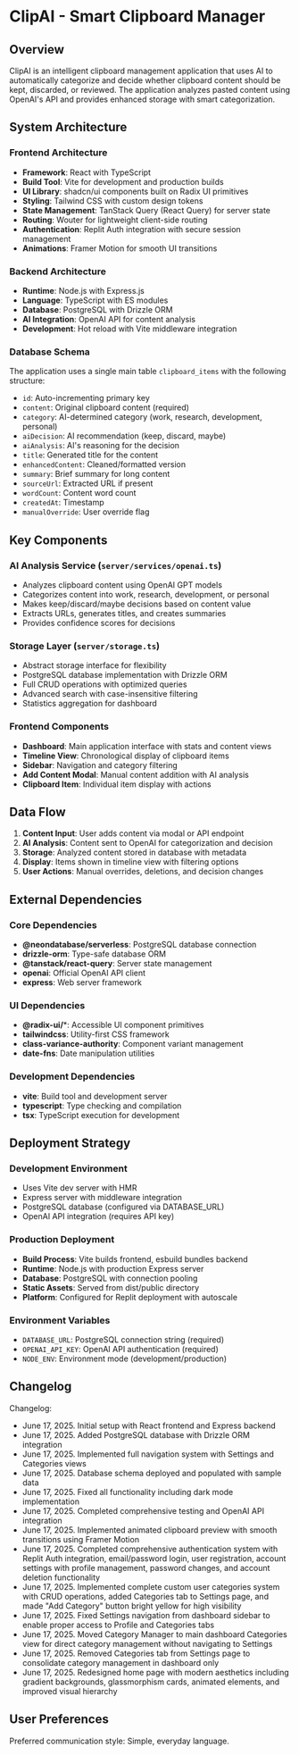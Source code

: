 # ClipAI - Smart Clipboard Manager

## Overview

ClipAI is an intelligent clipboard management application that uses AI to automatically categorize and decide whether clipboard content should be kept, discarded, or reviewed. The application analyzes pasted content using OpenAI's API and provides enhanced storage with smart categorization.

## System Architecture

### Frontend Architecture
- **Framework**: React with TypeScript
- **Build Tool**: Vite for development and production builds
- **UI Library**: shadcn/ui components built on Radix UI primitives
- **Styling**: Tailwind CSS with custom design tokens
- **State Management**: TanStack Query (React Query) for server state
- **Routing**: Wouter for lightweight client-side routing
- **Authentication**: Replit Auth integration with secure session management
- **Animations**: Framer Motion for smooth UI transitions

### Backend Architecture
- **Runtime**: Node.js with Express.js
- **Language**: TypeScript with ES modules
- **Database**: PostgreSQL with Drizzle ORM
- **AI Integration**: OpenAI API for content analysis
- **Development**: Hot reload with Vite middleware integration

### Database Schema
The application uses a single main table `clipboard_items` with the following structure:
- `id`: Auto-incrementing primary key
- `content`: Original clipboard content (required)
- `category`: AI-determined category (work, research, development, personal)
- `aiDecision`: AI recommendation (keep, discard, maybe)
- `aiAnalysis`: AI's reasoning for the decision
- `title`: Generated title for the content
- `enhancedContent`: Cleaned/formatted version
- `summary`: Brief summary for long content
- `sourceUrl`: Extracted URL if present
- `wordCount`: Content word count
- `createdAt`: Timestamp
- `manualOverride`: User override flag

## Key Components

### AI Analysis Service (`server/services/openai.ts`)
- Analyzes clipboard content using OpenAI GPT models
- Categorizes content into work, research, development, or personal
- Makes keep/discard/maybe decisions based on content value
- Extracts URLs, generates titles, and creates summaries
- Provides confidence scores for decisions

### Storage Layer (`server/storage.ts`)
- Abstract storage interface for flexibility
- PostgreSQL database implementation with Drizzle ORM
- Full CRUD operations with optimized queries
- Advanced search with case-insensitive filtering
- Statistics aggregation for dashboard

### Frontend Components
- **Dashboard**: Main application interface with stats and content views
- **Timeline View**: Chronological display of clipboard items
- **Sidebar**: Navigation and category filtering
- **Add Content Modal**: Manual content addition with AI analysis
- **Clipboard Item**: Individual item display with actions

## Data Flow

1. **Content Input**: User adds content via modal or API endpoint
2. **AI Analysis**: Content sent to OpenAI for categorization and decision
3. **Storage**: Analyzed content stored in database with metadata
4. **Display**: Items shown in timeline view with filtering options
5. **User Actions**: Manual overrides, deletions, and decision changes

## External Dependencies

### Core Dependencies
- **@neondatabase/serverless**: PostgreSQL database connection
- **drizzle-orm**: Type-safe database ORM
- **@tanstack/react-query**: Server state management
- **openai**: Official OpenAI API client
- **express**: Web server framework

### UI Dependencies
- **@radix-ui/***: Accessible UI component primitives
- **tailwindcss**: Utility-first CSS framework
- **class-variance-authority**: Component variant management
- **date-fns**: Date manipulation utilities

### Development Dependencies
- **vite**: Build tool and development server
- **typescript**: Type checking and compilation
- **tsx**: TypeScript execution for development

## Deployment Strategy

### Development Environment
- Uses Vite dev server with HMR
- Express server with middleware integration
- PostgreSQL database (configured via DATABASE_URL)
- OpenAI API integration (requires API key)

### Production Deployment
- **Build Process**: Vite builds frontend, esbuild bundles backend
- **Runtime**: Node.js with production Express server
- **Database**: PostgreSQL with connection pooling
- **Static Assets**: Served from dist/public directory
- **Platform**: Configured for Replit deployment with autoscale

### Environment Variables
- `DATABASE_URL`: PostgreSQL connection string (required)
- `OPENAI_API_KEY`: OpenAI API authentication (required)
- `NODE_ENV`: Environment mode (development/production)

## Changelog

Changelog:
- June 17, 2025. Initial setup with React frontend and Express backend
- June 17, 2025. Added PostgreSQL database with Drizzle ORM integration
- June 17, 2025. Implemented full navigation system with Settings and Categories views
- June 17, 2025. Database schema deployed and populated with sample data
- June 17, 2025. Fixed all functionality including dark mode implementation
- June 17, 2025. Completed comprehensive testing and OpenAI API integration
- June 17, 2025. Implemented animated clipboard preview with smooth transitions using Framer Motion
- June 17, 2025. Completed comprehensive authentication system with Replit Auth integration, email/password login, user registration, account settings with profile management, password changes, and account deletion functionality
- June 17, 2025. Implemented complete custom user categories system with CRUD operations, added Categories tab to Settings page, and made "Add Category" button bright yellow for high visibility
- June 17, 2025. Fixed Settings navigation from dashboard sidebar to enable proper access to Profile and Categories tabs
- June 17, 2025. Moved Category Manager to main dashboard Categories view for direct category management without navigating to Settings
- June 17, 2025. Removed Categories tab from Settings page to consolidate category management in dashboard only
- June 17, 2025. Redesigned home page with modern aesthetics including gradient backgrounds, glassmorphism cards, animated elements, and improved visual hierarchy

## User Preferences

Preferred communication style: Simple, everyday language.